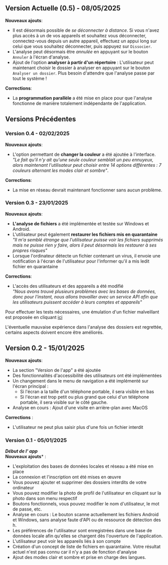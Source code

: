 ## Version Actuelle (0.5) - 08/05/2025
**Nouveaux ajouts**:
- Il est désormais possible de *se déconnecter à distance*. Si vous n'avez plus accès à un de vos appareils et souhaitez vous déconnecter, connectez-vous depuis un autre appareil, effectuez un appui long sur celui que vous souhaitez déconnecter, puis appuyez sur `Dissocier`.
- L'analyse peut désormais être *annulée* en appuyant sur le bouton `Annuler` à l'écran d'analyse.
- Ajout de l'option **analyser à partir d'un répertoire** : L'utilisateur peut maintenant choisir le dossier à analyser en appuyant sur le bouton `Analyser un dossier`. Plus besoin d'attendre que l'analyse passe par tout le système !

**Corrections**:
- La **programmation parallèle** a été mise en place pour que l'analyse fonctionne de manière totalement indépendante de l'application.

## Versions Précédentes
### Version 0.4 - 02/02/2025
**Nouveaux ajouts**:
- L'option permettant de **changer la couleur** a été ajoutée à l'interface. *"Le fait qu'il n'y ait qu'une seule couleur semblait un peu ennuyeux, alors maintenant l'utilisateur peut choisir entre 14 options différentes : 7 couleurs alternant les modes clair et sombre"*.

**Corrections**:
- La mise en réseau devrait maintenant fonctionner sans aucun problème.

### Version 0.3 - 23/01/2025
**Nouveaux ajouts**:
- **L'analyse de fichiers** a été implémentée et testée sur Windows et Android.
- L'utilisateur peut également **restaurer les fichiers mis en quarantaine**\
*"Il m'a semblé étrange que l'utilisateur puisse voir les fichiers supprimés mais ne puisse rien y faire, alors il peut désormais les restaurer à ses propres risques"*
- Lorsque l'ordinateur détecte un fichier contenant un virus, il envoie une notification à l'écran de l'utilisateur pour l'informer qu'il a mis ledit fichier en quarantaine

**Corrections**:
- L'accès des utilisateurs et des appareils a été modifié\
*"Nous avons trouvé plusieurs problèmes avec les bases de données, donc pour l'instant, nous allons travailler avec un service API afin que les utilisateurs puissent accéder à leurs comptes et appareils"*

Pour effectuer les tests nécessaires, une émulation d'un fichier malveillant est proposée en cliquant [ici](www.google.es)

L'éventuelle mauvaise expérience dans l'analyse des dossiers est regrettée, certains aspects doivent encore être améliorés.

## Version 0.2 - 15/01/2025
**Nouveaux ajouts**:
- La section "Version de l'app" a été ajoutée
- Des fonctionnalités d'accessibilité des utilisateurs ont été implémentées
- Un changement dans le menu de navigation a été implémenté sur l'écran principal :
	- Si l'écran a la taille d'un téléphone portable, il sera visible en bas
	- Si l'écran est trop petit ou plus grand que celui d'un téléphone portable, il sera visible sur le côté gauche.
- Analyse en cours : Ajout d'une visite en arrière-plan avec MacOS

**Corrections** :
- L'utilisateur ne peut plus saisir plus d'une fois un fichier interdit

### Version 0.1 - 05/01/2025
***Début de l' app***\
**Nouveaux ajouts*** :
- L'exploitation des bases de données locales et réseau a été mise en place
- La connexion et l'inscription ont été mises en œuvre
- Vous pouvez ajouter et supprimer des dossiers interdits de votre ordinateur
- Vous pouvez modifier la photo de profil de l'utilisateur en cliquant sur la photo dans son menu respectif
- Boutons fonctionnels, vous pouvez modifier le nom d'utilisateur, le mot de passe, etc.
- Analyse en cours : Le bouton scanne actuellement les fichiers Android et Windows, sans analyse faute d'API ou de ressource de détection des h.
- Les préférences de l'utilisateur sont enregistrées dans une base de données locale afin qu'elles se chargent dès l'ouverture de l'application.
- L'utilisateur peut voir les appareils liés à son compte
- Création d'un concept de liste de fichiers en quarantaine. Votre résultat actuel n'est pas connu car il n'y a pas de fonction d'analyse
- Ajout des modes clair et sombre et prise en charge des langues.